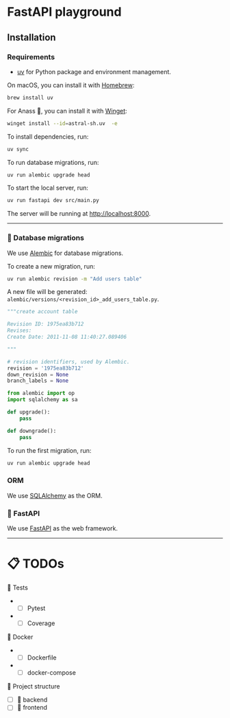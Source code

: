 # FastAPI playground

## Installation

### Requirements

- [uv](https://docs.astral.sh/uv/) for Python package and environment management.

On macOS, you can install it with [Homebrew](https://brew.sh/):

```bash
brew install uv
```

For Anass 🍑, you can install it with [Winget](https://winstall.app/apps/astral-sh.uv):

```bash
winget install --id=astral-sh.uv  -e
```

To install dependencies, run:

```bash
uv sync
```

To run database migrations, run:

```bash
uv run alembic upgrade head
```

To start the local server, run:

```bash
uv run fastapi dev src/main.py
```

The server will be running at [http://localhost:8000](http://localhost:8000).

---

### 🐘 Database migrations

We use [Alembic](https://alembic.sqlalchemy.org/en/latest/) for database migrations.

To create a new migration, run:

```bash
uv run alembic revision -m "Add users table"
```

A new file will be generated: `alembic/versions/<revision_id>_add_users_table.py`.

```python
"""create account table

Revision ID: 1975ea83b712
Revises:
Create Date: 2011-11-08 11:40:27.089406

"""

# revision identifiers, used by Alembic.
revision = '1975ea83b712'
down_revision = None
branch_labels = None

from alembic import op
import sqlalchemy as sa

def upgrade():
    pass

def downgrade():
    pass
```

To run the first migration, run:

```bash
uv run alembic upgrade head
```

### ORM

We use [SQLAlchemy](https://www.sqlalchemy.org/) as the ORM.

### 🚀 FastAPI

We use [FastAPI](https://fastapi.tiangolo.com/) as the web framework.

---

# 📋 TODOs

📝 Tests

- - [ ] Pytest
- - [ ] Coverage

🐳 Docker

- - [ ] Dockerfile
- - [ ] docker-compose

📁 Project structure

- [ ] 📁 backend
- [ ] 📁 frontend
